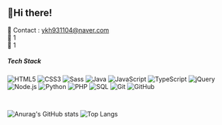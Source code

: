 <h2> 🍊Hi there! </h2>

<span> 💌 Contact : ykh931104@naver.com </span> <br>
<span> 🔎 1 </span> <br>
<span> 🥕 1 </span>




##### Tech Stack
![HTML5](https://img.shields.io/badge/-HTML5-000000?style=flat&logo=html5)
![CSS3](https://img.shields.io/badge/-CSS3-222222?style=flat&logo=CSS3&logoColor=1572B6)
![Sass](https://img.shields.io/badge/-Sass-222222?style=flat&logo=Sass&logoColor=CC6699)
![Java](https://img.shields.io/badge/-Java-000000?style=flat&logo=java)
![JavaScript](https://img.shields.io/badge/-JavaScript-000000?style=flat&logo=javascript)
![TypeScript](https://img.shields.io/badge/-TypeScript-000000?style=flat&logo=typescript)
![jQuery](https://img.shields.io/badge/-jQuery-222222?style=flat&logo=jQuery&logoColor=0769AD)
![Node.js](https://img.shields.io/badge/-Node.js-222222?style=flat&logo=node.js&logoColor=339933)
![Python](https://img.shields.io/badge/-Python-000000?style=flat&logo=python)
![PHP](https://img.shields.io/badge/-PHP-222222?style=flat&logo=PHP&logoColor=777BB4)
![SQL](https://img.shields.io/badge/-SQL-000000?style=flat&logo=postgresql)
![Git](https://img.shields.io/badge/-Git-222222?style=flat&logo=git&logoColor=F05032)
![GitHub](https://img.shields.io/badge/-GitHub-222222?style=flat&logo=github&logoColor=181717)

<br/>

![Anurag's GitHub stats](https://github-readme-stats.vercel.app/api?username=LimDDung&show_icons=true&theme=buefy )
![Top Langs](https://github-readme-stats.vercel.app/api/top-langs/?username=LimDDung&layout=compact&theme=buefy)
